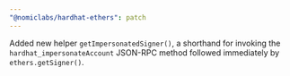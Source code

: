 ```yaml
---
"@nomiclabs/hardhat-ethers": patch
---
```


Added new helper `getImpersonatedSigner()`, a shorthand for invoking the `hardhat_impersonateAccount` JSON-RPC method followed immediately by `ethers.getSigner()`.
